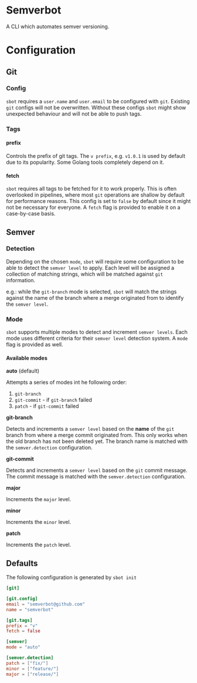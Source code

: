 # Semverbot

A CLI which automates semver versioning.

# Configuration

## Git

### Config

`sbot` requires a `user.name` and `user.email` to be configured with `git`.
Existing `git` configs will not be overwritten.
Without these configs `sbot` might show unexpected behaviour and will not be able to push tags.

### Tags

#### prefix

Controls the prefix of git tags. The `v prefix`, e.g. `v1.0.1` is used by default due to its popularity.
Some Golang tools completely depend on it.

#### fetch

`sbot` requires all tags to be fetched for it to work properly. This is often overlooked in pipelines,
where most `git` operations are shallow by default for performance reasons.
This config is set to `false` by default since it might not be necessary for everyone.
A `fetch` flag is provided to enable it on a case-by-case basis.

## Semver

### Detection
Depending on the chosen `mode`, `sbot` will require some configuration to be able to detect the `semver level` to apply.
Each level will be assigned a collection of matching strings, which will be matched against `git` information.

e.g.: while the `git-branch` mode is selected, `sbot` will match the strings against the name of the branch
where a merge originated from to identify the `semver level`.

### Mode
`sbot` supports multiple modes to detect and increment `semver levels`.
Each mode uses different criteria for their `semver level` detection system.
A `mode` flag is provided as well.

#### Available modes
**auto** (default)

Attempts a series of modes int he following order:
1. `git-branch`
1. `git-commit` - if `git-branch` failed
1. `patch` - if `git-commit` failed

**git-branch**

Detects and increments a `semver level` based on the **name** of the `git` branch from where a merge commit originated from.
This only works when the old branch has not been deleted yet. The branch name is matched with the `semver.detection` configuration.

**git-commit**

Detects and increments a `semver level` based on the `git` commit message.
The commit message is matched with the `semver.detection` configuration.

**major**

Increments the `major` level.

**minor**

Increments the `minor` level.

**patch**

Increments the `patch` level.

## Defaults

The following configuration is generated by `sbot init`

```toml
[git]

[git.config]
email = "semverbot@github.com"
name = "semverbot"

[git.tags]
prefix = "v"
fetch = false

[semver]
mode = "auto"

[semver.detection]
patch = ["fix/"]
minor = ["feature/"]
major = ["release/"]
```
